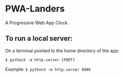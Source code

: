# PWA-Landers

A Progressive Web App Clock.


## To run a local server:

On a terminal pointed to the home directory of the app:

`
$ python3 -m http.server [PORT]
`

Example:
`
$ python3 -m http.server 8080
`